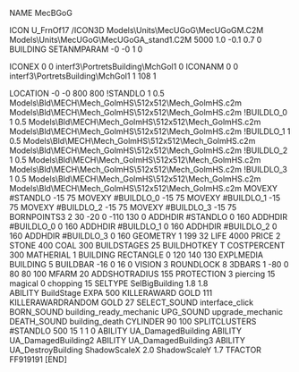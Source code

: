 NAME MecBGoG

ICON U_FrnOf17
/ICON3D Models\Units\MecUGoG\MecUGoGM.C2M Models\Units\MecUGoG\MecUGoGA_stand1.C2M 5000 1.0 -0.1 0.7 0 
BUILDING
SETANMPARAM -0 -0 1 0

ICONEX 0 0 interf3\PortretsBuilding\MchGol1 0
ICONANM 0 0 interf3\PortretsBuilding\MchGol1 1 108 1

LOCATION -0 -0 800 800
!STANDLO      1 0.5 Models\Bld\MECH\Mech_GolmHS\512x512\Mech_GolmHS.c2m Models\Bld\MECH\Mech_GolmHS\512x512\Mech_GolmHS.c2m
!BUILDLO_0    1 0.5 Models\Bld\MECH\Mech_GolmHS\512x512\Mech_GolmHS.c2m Models\Bld\MECH\Mech_GolmHS\512x512\Mech_GolmHS.c2m
!BUILDLO_1    1 0.5 Models\Bld\MECH\Mech_GolmHS\512x512\Mech_GolmHS.c2m Models\Bld\MECH\Mech_GolmHS\512x512\Mech_GolmHS.c2m
!BUILDLO_2    1 0.5 Models\Bld\MECH\Mech_GolmHS\512x512\Mech_GolmHS.c2m Models\Bld\MECH\Mech_GolmHS\512x512\Mech_GolmHS.c2m
!BUILDLO_3    1 0.5 Models\Bld\MECH\Mech_GolmHS\512x512\Mech_GolmHS.c2m Models\Bld\MECH\Mech_GolmHS\512x512\Mech_GolmHS.c2m
MOVEXY #STANDLO   -15 75
MOVEXY #BUILDLO_0 -15 75 
MOVEXY #BUILDLO_1 -15 75
MOVEXY #BUILDLO_2 -15 75
MOVEXY #BUILDLO_3 -15 75
BORNPOINTS3 2 30 -20 0 -110 130 0
ADDHDIR #STANDLO 0 160
ADDHDIR #BUILDLO_0 0 160
ADDHDIR #BUILDLO_1 0 160
ADDHDIR #BUILDLO_2 0 160
ADDHDIR #BUILDLO_3 0 160
GEOMETRY 1 199 32
LIFE     4000
PRICE 2 STONE 400 COAL 300
BUILDSTAGES 25
BUILDHOTKEY		T
COSTPERCENT 300
MATHERIAL 1 BUILDING
RECTANGLE    0 120 140 130
EXPLMEDIA BUILDING 5
BUILDBAR -16 0 16 0
VISION 3
ROUNDLOCK 8
3DBARS 1 -80 0 80 80 100
MFARM 20
ADDSHOTRADIUS 155
PROTECTION 3 piercing 15 magical 0 chopping 15
SELTYPE SelBigBuilding 1.8 1.8	
ABILITY BuildStage
EXPA 500
KILLERAWARD             GOLD 111
KILLERAWARDRANDOM       GOLD 27
SELECT_SOUND interface_click
BORN_SOUND building_ready_mechanic
UPG_SOUND upgrade_mechanic
DEATH_SOUND building_death
CYLINDER 90 100
SPLITCLUSTERS #STANDLO 500 15 1 1 0
ABILITY UA_DamagedBuilding
ABILITY UA_DamagedBuilding2
ABILITY UA_DamagedBuilding3
ABILITY UA_DestroyBuilding
ShadowScaleX 2.0
ShadowScaleY 1.7
TFACTOR FF919191
[END]
